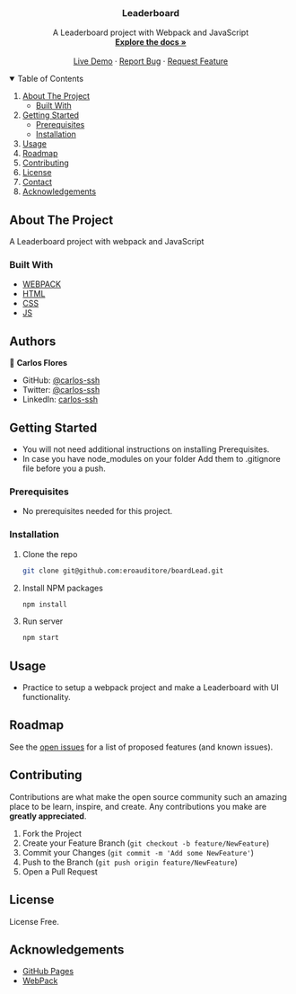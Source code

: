 <br />
<p align="center">

  <h3 align="center">Leaderboard</h3>

  <p align="center">
    A Leaderboard project with Webpack and JavaScript
    <br />
    <a href="#"><strong>Explore the docs »</strong></a>
    <br />
    <br />
    <a href="#">Live Demo</a>
    ·
    <a href="https://github.com/carlos-ssh/boardLead/issues">Report Bug</a>
    ·
    <a href="https://github.com/carlos-ssh/boardLead/issues">Request Feature</a>
  </p>
</p>

<details open="open">
  <summary>Table of Contents</summary>
  <ol>
    <li>
      <a href="#about-the-project">About The Project</a>
      <ul>
        <li><a href="#built-with">Built With</a></li>
      </ul>
    </li>
    <li>
      <a href="#getting-started">Getting Started</a>
      <ul>
        <li><a href="#prerequisites">Prerequisites</a></li>
        <li><a href="#installation">Installation</a></li>
      </ul>
    </li>
    <li><a href="#usage">Usage</a></li>
    <li><a href="#roadmap">Roadmap</a></li>
    <li><a href="#contributing">Contributing</a></li>
    <li><a href="#license">License</a></li>
    <li><a href="#contact">Contact</a></li>
    <li><a href="#acknowledgements">Acknowledgements</a></li>
  </ol>
</details>

## About The Project

A Leaderboard project with webpack and JavaScript

### Built With

- [WEBPACK](https://webpack.js.org/)
- [HTML](https://www.w3schools.com/html/)
- [CSS](https://www.w3schools.com/css/)
- [JS](https://www.javascript.com/)

## Authors

👤 **Carlos Flores**

- GitHub: [@carlos-ssh](https://github.com/carlos-ssh)
- Twitter: [@carlos-ssh](https://twitter.com/aom.robles)
- LinkedIn: [carlos-ssh](https://www.linkedin.com/in/carlos-ssh/)

## Getting Started

- You will not need additional instructions on installing Prerequisites.
- In case you have node_modules on your folder Add them to .gitignore file before you a push.

### Prerequisites

- No prerequisites needed for this project.

### Installation

1. Clone the repo
   ```sh
   git clone git@github.com:eroauditore/boardLead.git
   ```
2. Install NPM packages
   ```sh
   npm install
   ```
3. Run server
   ```sh
   npm start
   ```

## Usage

- Practice to setup a webpack project and make a Leaderboard with UI functionality.

## Roadmap

See the [open issues](https://github.com/carlos-ssh/boardLead/issues) for a list of proposed features (and known issues).

## Contributing

Contributions are what make the open source community such an amazing place to be learn, inspire, and create. Any contributions you make are **greatly appreciated**.

1. Fork the Project
2. Create your Feature Branch (`git checkout -b feature/NewFeature`)
3. Commit your Changes (`git commit -m 'Add some NewFeature'`)
4. Push to the Branch (`git push origin feature/NewFeature`)
5. Open a Pull Request

## License

License Free.

## Acknowledgements

- [GitHub Pages](https://pages.github.com)
- [WebPack](https://webpack.js.org/)
